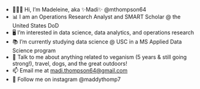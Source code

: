 - 👩🏻‍💻 Hi, I’m Madeleine, aka ✨Madi✨ @mthompson64
- 📊 I am an Operations Research Analyst and SMART Scholar @ the United States DoD
- 🖥 I’m interested in data science, data analytics, and operations research
- 📚 I’m currently studying data science @ USC in a MS Applied Data Science program
- 🌅 Talk to me about anything related to veganism (5 years & still going strong!), travel, dogs, and the great outdoors!
- 📫 Email me at madi.thompson64@gmail.com
- 📸 Follow me on instagram @maddythomp7

<!---
mthompson64/mthompson64 is a ✨ special ✨ repository because its `README.md` (this file) appears on your GitHub profile.
You can click the Preview link to take a look at your changes.
--->
